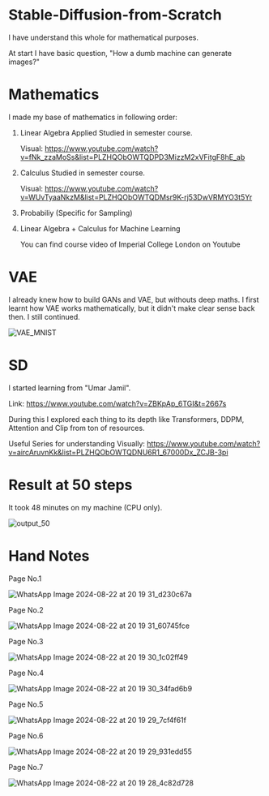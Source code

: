 # Stable-Diffusion-from-Scratch

I have understand this whole for mathematical purposes.

At start I have basic question, "How a dumb machine can generate images?"

# Mathematics

I made my base of mathematics in following order:

  1. Linear Algebra Applied
       Studied in semester course.

       Visual: https://www.youtube.com/watch?v=fNk_zzaMoSs&list=PLZHQObOWTQDPD3MizzM2xVFitgF8hE_ab
  2. Calculus
       Studied in semester course.

       Visual: https://www.youtube.com/watch?v=WUvTyaaNkzM&list=PLZHQObOWTQDMsr9K-rj53DwVRMYO3t5Yr
  3. Probabiliy (Specific for Sampling)
  4. Linear Algebra + Calculus for Machine Learning

       You can find course video of Imperial College London on Youtube

# VAE
I already knew how to build GANs and VAE, but withouts deep maths. I first learnt how VAE works mathematically, but it didn't make clear sense back then. I still continued.

![VAE_MNIST](https://github.com/user-attachments/assets/b00eb261-c39b-4c05-b591-50e28ab2afd8)


# SD
I started learning from "Umar Jamil".

  Link: https://www.youtube.com/watch?v=ZBKpAp_6TGI&t=2667s

  During this I explored each thing to its depth like Transformers, DDPM, Attention and Clip from ton of resources.


  Useful Series for understanding Visually: https://www.youtube.com/watch?v=aircAruvnKk&list=PLZHQObOWTQDNU6R1_67000Dx_ZCJB-3pi

# Result at 50 steps

It took 48 minutes on my machine (CPU only).

![output_50](https://github.com/user-attachments/assets/5d3fa831-bebf-49de-b0e6-990231333132)


# Hand Notes

Page No.1
   
   ![WhatsApp Image 2024-08-22 at 20 19 31_d230c67a](https://github.com/user-attachments/assets/f8e143c6-665a-4c18-a4e9-c65cb6acd676)

Page No.2

   ![WhatsApp Image 2024-08-22 at 20 19 31_60745fce](https://github.com/user-attachments/assets/c3fe0d9e-704f-4e9f-a398-0dc20e36c2e6)

Page No.3

   ![WhatsApp Image 2024-08-22 at 20 19 30_1c02ff49](https://github.com/user-attachments/assets/8d38dc75-9d3a-49a1-8014-24e53965ee62)

Page No.4

   ![WhatsApp Image 2024-08-22 at 20 19 30_34fad6b9](https://github.com/user-attachments/assets/a5bc91b1-823b-4a60-898f-1f6d9f767226)

Page No.5

  ![WhatsApp Image 2024-08-22 at 20 19 29_7cf4f61f](https://github.com/user-attachments/assets/774ff95a-3fb8-494d-9249-59acaa802f30)

Page No.6

  ![WhatsApp Image 2024-08-22 at 20 19 29_931edd55](https://github.com/user-attachments/assets/0d22e3ef-9d99-4856-925a-9055220158c2)

Page No.7

  ![WhatsApp Image 2024-08-22 at 20 19 28_4c82d728](https://github.com/user-attachments/assets/d44616d7-6336-4615-9334-7e0d7b7b1d47)






